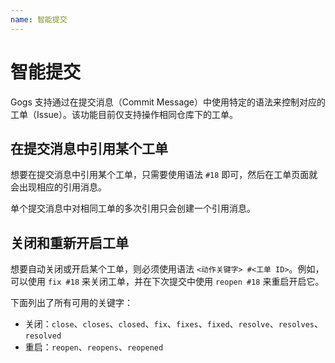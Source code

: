 ```yaml
---
name: 智能提交
---
```


# 智能提交

Gogs 支持通过在提交消息（Commit Message）中使用特定的语法来控制对应的工单（Issue）。该功能目前仅支持操作相同仓库下的工单。

## 在提交消息中引用某个工单

想要在提交消息中引用某个工单，只需要使用语法 `#18` 即可，然后在工单页面就会出现相应的引用消息。

单个提交消息中对相同工单的多次引用只会创建一个引用消息。

## 关闭和重新开启工单

想要自动关闭或开启某个工单，则必须使用语法 `<动作关键字> #<工单 ID>`。例如，可以使用 `fix #18` 来关闭工单，并在下次提交中使用 `reopen #18` 来重启开启它。

下面列出了所有可用的关键字：

- 关闭：`close`、`closes`、`closed`、`fix`、`fixes`、`fixed`、`resolve`、`resolves`、`resolved`
- 重启：`reopen`、`reopens`、`reopened`

